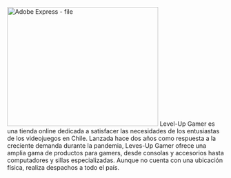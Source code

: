 <img width="350" height="277" alt="Adobe Express - file" src="https://github.com/user-attachments/assets/4b302cc2-2fa9-4dc0-94b1-35498a85aad9" />
Level-Up Gamer es una tienda online dedicada a satisfacer las necesidades de los entusiastas de los
videojuegos en Chile. Lanzada hace dos años como respuesta a la creciente demanda durante la
pandemia, Leves-Up Gamer ofrece una amplia gama de productos para gamers, desde consolas y
accesorios hasta computadores y sillas especializadas. Aunque no cuenta con una ubicación física,
realiza despachos a todo el país.
